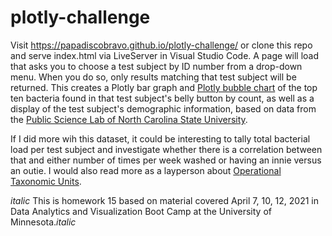 # plotly-challenge

Visit 
https://papadiscobravo.github.io/plotly-challenge/
or clone this repo and serve index.html via LiveServer in Visual Studio Code. A page will load that asks you to choose a test subject by ID number from a drop-down menu. When you do so, only results matching that test subject will be returned. This creates a Plotly bar graph and <a href="https://plotly.com/javascript/bubble-charts/" target="_blank">Plotly bubble chart</a> of the top ten bacteria found in that test subject's belly button by count, as well as a display of the test subject's demographic information, based on data from the <a href="http://robdunnlab.com/projects/belly-button-biodiversity">Public Science Lab of North Carolina State University</a>.

If I did more wih this dataset, it could be interesting to tally total bacterial load per test subject and investigate whether there is a correlation between that and either number of times per week washed or having an innie versus an outie. I would also read more as a layperson about <a href="https://en.wikipedia.org/wiki/Operational_taxonomic_unit" target="_blank">Operational Taxonomic Units</a>.

*italic* This is homework 15 based on material covered April 7, 10, 12, 2021 in Data Analytics and Visualization Boot Camp at the University of Minnesota.*italic* 